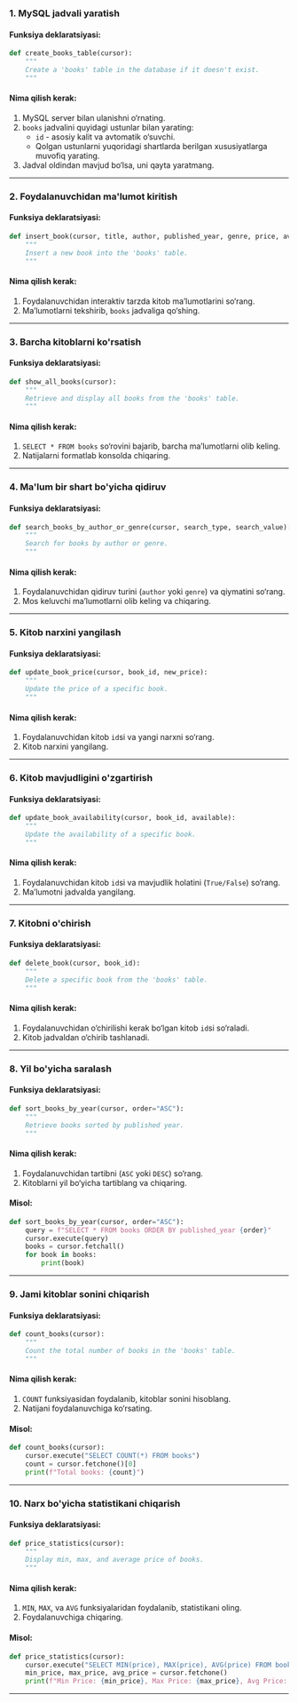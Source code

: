 ### **1. MySQL jadvali yaratish**
#### Funksiya deklaratsiyasi:
```python
def create_books_table(cursor):
    """
    Create a 'books' table in the database if it doesn't exist.
    """
```

#### Nima qilish kerak:
1. MySQL server bilan ulanishni o‘rnating.
2. `books` jadvalini quyidagi ustunlar bilan yarating:
   - `id` - asosiy kalit va avtomatik o‘suvchi.
   - Qolgan ustunlarni yuqoridagi shartlarda berilgan xususiyatlarga muvofiq yarating.
3. Jadval oldindan mavjud bo‘lsa, uni qayta yaratmang.

---

### **2. Foydalanuvchidan ma'lumot kiritish**
#### Funksiya deklaratsiyasi:
```python
def insert_book(cursor, title, author, published_year, genre, price, available):
    """
    Insert a new book into the 'books' table.
    """
```

#### Nima qilish kerak:
1. Foydalanuvchidan interaktiv tarzda kitob ma’lumotlarini so‘rang.
2. Ma’lumotlarni tekshirib, `books` jadvaliga qo‘shing.

---

### **3. Barcha kitoblarni ko'rsatish**
#### Funksiya deklaratsiyasi:
```python
def show_all_books(cursor):
    """
    Retrieve and display all books from the 'books' table.
    """
```

#### Nima qilish kerak:
1. `SELECT * FROM books` so‘rovini bajarib, barcha ma’lumotlarni olib keling.
2. Natijalarni formatlab konsolda chiqaring.

---

### **4. Ma'lum bir shart bo'yicha qidiruv**
#### Funksiya deklaratsiyasi:
```python
def search_books_by_author_or_genre(cursor, search_type, search_value):
    """
    Search for books by author or genre.
    """
```

#### Nima qilish kerak:
1. Foydalanuvchidan qidiruv turini (`author` yoki `genre`) va qiymatini so‘rang.
2. Mos keluvchi ma’lumotlarni olib keling va chiqaring.

---

### **5. Kitob narxini yangilash**
#### Funksiya deklaratsiyasi:
```python
def update_book_price(cursor, book_id, new_price):
    """
    Update the price of a specific book.
    """
```

#### Nima qilish kerak:
1. Foydalanuvchidan kitob `id`si va yangi narxni so‘rang.
2. Kitob narxini yangilang.

---

### **6. Kitob mavjudligini o'zgartirish**
#### Funksiya deklaratsiyasi:
```python
def update_book_availability(cursor, book_id, available):
    """
    Update the availability of a specific book.
    """
```

#### Nima qilish kerak:
1. Foydalanuvchidan kitob `id`si va mavjudlik holatini (`True/False`) so‘rang.
2. Ma’lumotni jadvalda yangilang.

---

### **7. Kitobni o'chirish**
#### Funksiya deklaratsiyasi:
```python
def delete_book(cursor, book_id):
    """
    Delete a specific book from the 'books' table.
    """
```

#### Nima qilish kerak:
1. Foydalanuvchidan o‘chirilishi kerak bo‘lgan kitob `id`si so‘raladi.
2. Kitob jadvaldan o‘chirib tashlanadi.

---

### **8. Yil bo'yicha saralash**
#### Funksiya deklaratsiyasi:
```python
def sort_books_by_year(cursor, order="ASC"):
    """
    Retrieve books sorted by published year.
    """
```

#### Nima qilish kerak:
1. Foydalanuvchidan tartibni (`ASC` yoki `DESC`) so‘rang.
2. Kitoblarni yil bo‘yicha tartiblang va chiqaring.

#### Misol:
```python
def sort_books_by_year(cursor, order="ASC"):
    query = f"SELECT * FROM books ORDER BY published_year {order}"
    cursor.execute(query)
    books = cursor.fetchall()
    for book in books:
        print(book)
```

---

### **9. Jami kitoblar sonini chiqarish**
#### Funksiya deklaratsiyasi:
```python
def count_books(cursor):
    """
    Count the total number of books in the 'books' table.
    """
```

#### Nima qilish kerak:
1. `COUNT` funksiyasidan foydalanib, kitoblar sonini hisoblang.
2. Natijani foydalanuvchiga ko‘rsating.

#### Misol:
```python
def count_books(cursor):
    cursor.execute("SELECT COUNT(*) FROM books")
    count = cursor.fetchone()[0]
    print(f"Total books: {count}")
```

---

### **10. Narx bo'yicha statistikani chiqarish**
#### Funksiya deklaratsiyasi:
```python
def price_statistics(cursor):
    """
    Display min, max, and average price of books.
    """
```

#### Nima qilish kerak:
1. `MIN`, `MAX`, va `AVG` funksiyalaridan foydalanib, statistikani oling.
2. Foydalanuvchiga chiqaring.

#### Misol:
```python
def price_statistics(cursor):
    cursor.execute("SELECT MIN(price), MAX(price), AVG(price) FROM books")
    min_price, max_price, avg_price = cursor.fetchone()
    print(f"Min Price: {min_price}, Max Price: {max_price}, Avg Price: {avg_price:.2f}")
```

---
